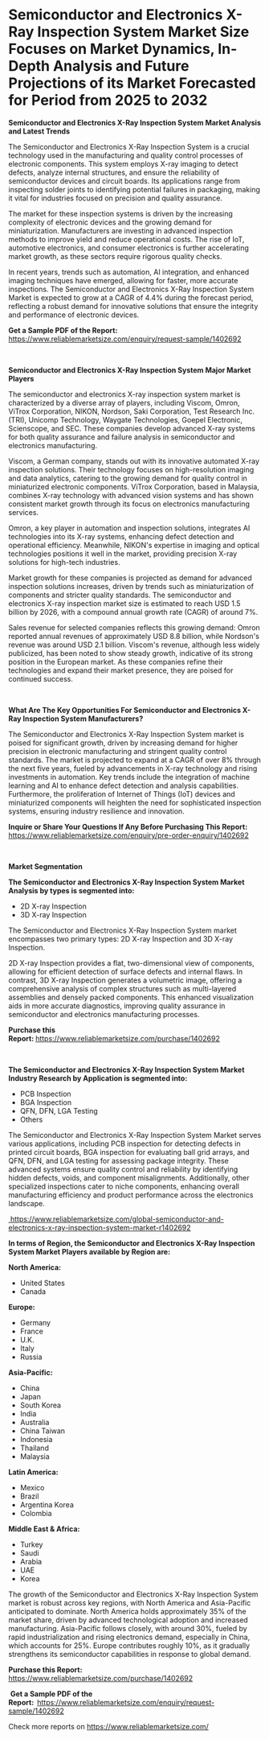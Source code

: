 <p><h1>Semiconductor and Electronics X-Ray Inspection System Market Size Focuses on Market Dynamics, In-Depth Analysis and Future Projections of its Market Forecasted for Period from 2025 to 2032</h1></p><p><strong>Semiconductor and Electronics X-Ray Inspection System Market Analysis and Latest Trends</strong></p>
<p><p>The Semiconductor and Electronics X-Ray Inspection System is a crucial technology used in the manufacturing and quality control processes of electronic components. This system employs X-ray imaging to detect defects, analyze internal structures, and ensure the reliability of semiconductor devices and circuit boards. Its applications range from inspecting solder joints to identifying potential failures in packaging, making it vital for industries focused on precision and quality assurance.</p><p>The market for these inspection systems is driven by the increasing complexity of electronic devices and the growing demand for miniaturization. Manufacturers are investing in advanced inspection methods to improve yield and reduce operational costs. The rise of IoT, automotive electronics, and consumer electronics is further accelerating market growth, as these sectors require rigorous quality checks.</p><p>In recent years, trends such as automation, AI integration, and enhanced imaging techniques have emerged, allowing for faster, more accurate inspections. The Semiconductor and Electronics X-Ray Inspection System Market is expected to grow at a CAGR of 4.4% during the forecast period, reflecting a robust demand for innovative solutions that ensure the integrity and performance of electronic devices.</p></p>
<p><strong>Get a Sample PDF of the Report:&nbsp;</strong> <a href="https://www.reliablemarketsize.com/enquiry/request-sample/1402692?utm_campaign=3112&utm_medium=2&utm_source=Github&utm_content=ia&utm_term=28032025&utm_id=semiconductor-and-electronics-x-ray-inspection-system">https://www.reliablemarketsize.com/enquiry/request-sample/1402692</a></p>
<p>&nbsp;</p>
<p><strong>Semiconductor and Electronics X-Ray Inspection System Major Market Players</strong></p>
<p><p>The semiconductor and electronics X-ray inspection system market is characterized by a diverse array of players, including Viscom, Omron, ViTrox Corporation, NIKON, Nordson, Saki Corporation, Test Research Inc. (TRI), Unicomp Technology, Waygate Technologies, Goepel Electronic, Scienscope, and SEC. These companies develop advanced X-ray systems for both quality assurance and failure analysis in semiconductor and electronics manufacturing.</p><p>Viscom, a German company, stands out with its innovative automated X-ray inspection solutions. Their technology focuses on high-resolution imaging and data analytics, catering to the growing demand for quality control in miniaturized electronic components. ViTrox Corporation, based in Malaysia, combines X-ray technology with advanced vision systems and has shown consistent market growth through its focus on electronics manufacturing services.</p><p>Omron, a key player in automation and inspection solutions, integrates AI technologies into its X-ray systems, enhancing defect detection and operational efficiency. Meanwhile, NIKON's expertise in imaging and optical technologies positions it well in the market, providing precision X-ray solutions for high-tech industries.</p><p>Market growth for these companies is projected as demand for advanced inspection solutions increases, driven by trends such as miniaturization of components and stricter quality standards. The semiconductor and electronics X-ray inspection market size is estimated to reach USD 1.5 billion by 2026, with a compound annual growth rate (CAGR) of around 7%.</p><p>Sales revenue for selected companies reflects this growing demand: Omron reported annual revenues of approximately USD 8.8 billion, while Nordson's revenue was around USD 2.1 billion. Viscom's revenue, although less widely publicized, has been noted to show steady growth, indicative of its strong position in the European market. As these companies refine their technologies and expand their market presence, they are poised for continued success.</p></p>
<p>&nbsp;</p>
<p><strong>What Are The Key Opportunities For Semiconductor and Electronics X-Ray Inspection System Manufacturers?</strong></p>
<p><p>The Semiconductor and Electronics X-Ray Inspection System market is poised for significant growth, driven by increasing demand for higher precision in electronic manufacturing and stringent quality control standards. The market is projected to expand at a CAGR of over 8% through the next five years, fueled by advancements in X-ray technology and rising investments in automation. Key trends include the integration of machine learning and AI to enhance defect detection and analysis capabilities. Furthermore, the proliferation of Internet of Things (IoT) devices and miniaturized components will heighten the need for sophisticated inspection systems, ensuring industry resilience and innovation.</p></p>
<p><strong>Inquire or Share Your Questions If Any Before Purchasing This Report:</strong> <a href="https://www.reliablemarketsize.com/enquiry/pre-order-enquiry/1402692?utm_campaign=3112&utm_medium=2&utm_source=Github&utm_content=ia&utm_term=28032025&utm_id=semiconductor-and-electronics-x-ray-inspection-system">https://www.reliablemarketsize.com/enquiry/pre-order-enquiry/1402692</a></p>
<p>&nbsp;</p>
<p><strong>Market Segmentation</strong></p>
<p><strong>The Semiconductor and Electronics X-Ray Inspection System Market Analysis by types is segmented into:</strong></p>
<p><ul><li>2D X-ray Inspection</li><li>3D X-ray Inspection</li></ul></p>
<p><p>The Semiconductor and Electronics X-Ray Inspection System market encompasses two primary types: 2D X-ray Inspection and 3D X-ray Inspection. </p><p>2D X-ray Inspection provides a flat, two-dimensional view of components, allowing for efficient detection of surface defects and internal flaws. In contrast, 3D X-ray Inspection generates a volumetric image, offering a comprehensive analysis of complex structures such as multi-layered assemblies and densely packed components. This enhanced visualization aids in more accurate diagnostics, improving quality assurance in semiconductor and electronics manufacturing processes.</p></p>
<p><strong>Purchase this Report:&nbsp;</strong><a href="https://www.reliablemarketsize.com/purchase/1402692?utm_campaign=3112&utm_medium=2&utm_source=Github&utm_content=ia&utm_term=28032025&utm_id=semiconductor-and-electronics-x-ray-inspection-system">https://www.reliablemarketsize.com/purchase/1402692</a></p>
<p>&nbsp;</p>
<p><strong>The Semiconductor and Electronics X-Ray Inspection System Market Industry Research by Application is segmented into:</strong></p>
<p><ul><li>PCB Inspection</li><li>BGA Inspection</li><li>QFN, DFN, LGA Testing</li><li>Others</li></ul></p>
<p><p>The Semiconductor and Electronics X-Ray Inspection System Market serves various applications, including PCB inspection for detecting defects in printed circuit boards, BGA inspection for evaluating ball grid arrays, and QFN, DFN, and LGA testing for assessing package integrity. These advanced systems ensure quality control and reliability by identifying hidden defects, voids, and component misalignments. Additionally, other specialized inspections cater to niche components, enhancing overall manufacturing efficiency and product performance across the electronics landscape.</p></p>
<p><a href="https://www.reliablemarketsize.com/global-semiconductor-and-electronics-x-ray-inspection-system-market-r1402692?utm_campaign=3112&utm_medium=2&utm_source=Github&utm_content=ia&utm_term=28032025&utm_id=semiconductor-and-electronics-x-ray-inspection-system">&nbsp;https://www.reliablemarketsize.com/global-semiconductor-and-electronics-x-ray-inspection-system-market-r1402692</a></p>
<p><strong>In terms of Region, the Semiconductor and Electronics X-Ray Inspection System Market Players available by Region are:</strong></p>
<p>
    <p> <strong> North America: </strong>
        <ul>
            <li>United States</li>
            <li>Canada</li>
        </ul>
        </p> 
    <p> <strong> Europe: </strong>
        <ul>
            <li>Germany</li>
            <li>France</li>
            <li>U.K.</li>
            <li>Italy</li>
            <li>Russia</li>
        </ul>
        </p> 
    <p> <strong> Asia-Pacific: </strong>
        <ul>
            <li>China</li>
            <li>Japan</li>
            <li>South Korea</li>
            <li>India</li>
            <li>Australia</li>
            <li>China Taiwan</li>
            <li>Indonesia</li>
            <li>Thailand</li>
            <li>Malaysia</li>
        </ul>
        </p> 
    <p> <strong> Latin America: </strong>
        <ul>
            <li>Mexico</li>
            <li>Brazil</li>
            <li>Argentina Korea</li>
            <li>Colombia</li>
        </ul>
        </p> 
    <p> <strong> Middle East & Africa: </strong>
        <ul>
            <li>Turkey</li>
            <li>Saudi</li>
            <li>Arabia</li>
            <li>UAE</li>
            <li>Korea</li>
        </ul>
    </p>
    </p>
<p><p>The growth of the Semiconductor and Electronics X-Ray Inspection System market is robust across key regions, with North America and Asia-Pacific anticipated to dominate. North America holds approximately 35% of the market share, driven by advanced technological adoption and increased manufacturing. Asia-Pacific follows closely, with around 30%, fueled by rapid industrialization and rising electronics demand, especially in China, which accounts for 25%. Europe contributes roughly 10%, as it gradually strengthens its semiconductor capabilities in response to global demand.</p></p>
<p><strong>Purchase this Report: </strong><a href="https://www.reliablemarketsize.com/purchase/1402692?utm_campaign=3112&utm_medium=2&utm_source=Github&utm_content=ia&utm_term=28032025&utm_id=semiconductor-and-electronics-x-ray-inspection-system">https://www.reliablemarketsize.com/purchase/1402692</a></p>
<p>&nbsp;<strong>Get a Sample PDF of the Report:&nbsp;&nbsp;</strong><a href="https://www.reliablemarketsize.com/enquiry/request-sample/1402692?utm_campaign=3112&utm_medium=2&utm_source=Github&utm_content=ia&utm_term=28032025&utm_id=semiconductor-and-electronics-x-ray-inspection-system">https://www.reliablemarketsize.com/enquiry/request-sample/1402692</a></p>
<p><strong></strong></p>
<p>Check more reports on <a href="https://www.reliablemarketsize.com/?utm_campaign=3112&utm_medium=2&utm_source=Github&utm_content=ia&utm_term=28032025&utm_id=semiconductor-and-electronics-x-ray-inspection-system">https://www.reliablemarketsize.com/</a></p>